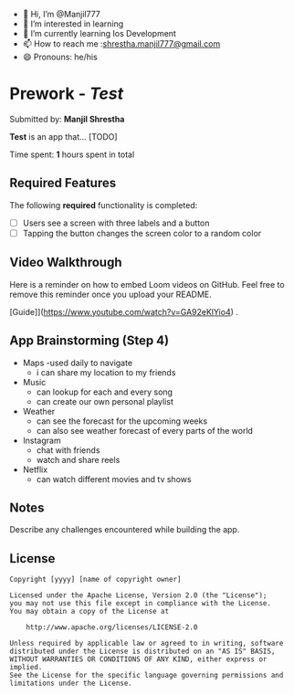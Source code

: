 - 👋 Hi, I’m @Manjil777
- 👀 I’m interested in learning 
- 🌱 I’m currently learning Ios Development 
- 📫 How to reach me :shrestha.manjil777@gmail.com
- 😄 Pronouns: he/his


<!---
Manjil777/Manjil777 is a ✨ special ✨ repository because its `README.md` (this file) appears on your GitHub profile.
You can click the Preview link to take a look at your changes.
--->
# Prework - *Test*

Submitted by: **Manjil Shrestha**

**Test** is an app that... [TODO] 

Time spent: **1** hours spent in total

## Required Features

The following **required** functionality is completed:

- [ ] Users see a screen with three labels and a button
- [ ] Tapping the button changes the screen color to a random color
 
## Video Walkthrough

Here is a reminder on how to embed Loom videos on GitHub. Feel free to remove this reminder once you upload your README. 

[Guide]](https://www.youtube.com/watch?v=GA92eKlYio4) .

## App Brainstorming (Step 4)

- Maps
    -used daily to navigate
    - i can share my location to my friends
- Music
    - can lookup for each and every song
    - can create our own personal playlist
- Weather
    - can see the forecast for the upcoming weeks
    - can also see weather forecast of every parts of the world
- Instagram
    - chat with friends
    - watch and share reels
- Netflix
    - can watch different movies and tv shows
      

## Notes

Describe any challenges encountered while building the app.

## License

    Copyright [yyyy] [name of copyright owner]

    Licensed under the Apache License, Version 2.0 (the "License");
    you may not use this file except in compliance with the License.
    You may obtain a copy of the License at

        http://www.apache.org/licenses/LICENSE-2.0

    Unless required by applicable law or agreed to in writing, software
    distributed under the License is distributed on an "AS IS" BASIS,
    WITHOUT WARRANTIES OR CONDITIONS OF ANY KIND, either express or implied.
    See the License for the specific language governing permissions and
    limitations under the License.
